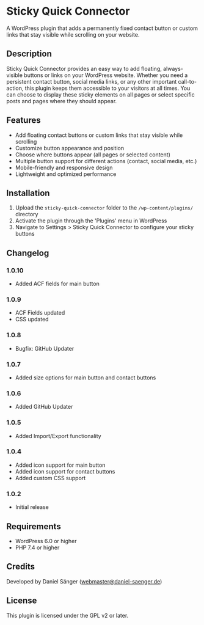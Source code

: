 # Sticky Quick Connector

A WordPress plugin that adds a permanently fixed contact button or custom links that stay visible while scrolling on your website.

## Description

Sticky Quick Connector provides an easy way to add floating, always-visible buttons or links on your WordPress website. Whether you need a persistent contact button, social media links, or any other important call-to-action, this plugin keeps them accessible to your visitors at all times. You can choose to display these sticky elements on all pages or select specific posts and pages where they should appear.

## Features

- Add floating contact buttons or custom links that stay visible while scrolling
- Customize button appearance and position
- Choose where buttons appear (all pages or selected content)
- Multiple button support for different actions (contact, social media, etc.)
- Mobile-friendly and responsive design
- Lightweight and optimized performance

## Installation

1. Upload the `sticky-quick-connector` folder to the `/wp-content/plugins/` directory
2. Activate the plugin through the 'Plugins' menu in WordPress
3. Navigate to Settings > Sticky Quick Connector to configure your sticky buttons

## Changelog

### 1.0.10

- Added ACF fields for main button

### 1.0.9

- ACF Fields updated
- CSS updated

### 1.0.8

- Bugfix: GitHub Updater

### 1.0.7

- Added size options for main button and contact buttons

### 1.0.6

- Added GitHub Updater

### 1.0.5

- Added Import/Export functionality

### 1.0.4

- Added icon support for main button
- Added icon support for contact buttons
- Added custom CSS support

### 1.0.2

- Initial release

## Requirements

- WordPress 6.0 or higher
- PHP 7.4 or higher

## Credits

Developed by Daniel Sänger (<webmaster@daniel-saenger.de>)

## License

This plugin is licensed under the GPL v2 or later.
